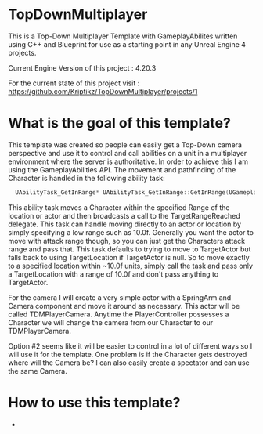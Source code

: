 # TopDownMultiplayer
This is a Top-Down Multiplayer Template with GameplayAbilites written using C++ and Blueprint for use as a starting point in any Unreal Engine 4 projects.

Current Engine Version of this project : 4.20.3

For the current state of this project visit : https://github.com/Kriptikz/TopDownMultiplayer/projects/1

# What is the goal of this template?
  This template was created so people can easily get a Top-Down camera perspective and use it to control and call abilities on a unit in a multiplayer environment where the server is authoritative. In order to achieve this I am using the GameplayAbilities API. The movement and pathfinding of the Character is handled in the following ability task:
  
```C++
  UAbilityTask_GetInRange* UAbilityTask_GetInRange::GetInRange(UGameplayAbility* OwningAbility, FName TaskInstanceName, FVector TargetLocation, AActor* TargetActor)
```
  This ability task moves a Character within the specified Range of the location or actor and then broadcasts a call to the TargetRangeReached delegate.
  This task can handle moving directly to an actor or location by simply specifying a low range such as 10.0f. Generally you want the actor to move with attack range though, so you can just get the Characters attack range and pass that.
  This task defaults to trying to move to TargetActor but falls back to using TargetLocation if TargetActor is null. So to move exactly to a specified location within ~10.0f units, simply call the task and pass only a TargetLocation with a range of 10.0f and don't pass anything to TargetActor. 
  
  For the camera I will create a very simple actor with a SpringArm and Camera component and move it around as necessary. This actor will be called TDMPlayerCamera. Anytime the PlayerController possesses a Character we will change the camera from our Character to our TDMPlayerCamera.
  
  Option #2 seems like it will be easier to control in a lot of different ways so I will use it for the template. One problem is if the Character gets destroyed where will the Camera be? I can also easily create a spectator and can use the same Camera.

# How to use this template?
-
